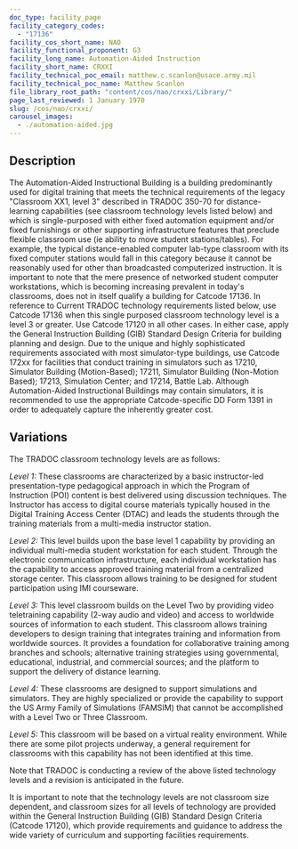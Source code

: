 ```yaml
---
doc_type: facility_page
facility_category_codes:
  - "17136"
facility_cos_short_name: NAO
facility_functional_proponent: G3
facility_long_name: Automation-Aided Instruction
facility_short_name: CRXXI
facility_technical_poc_email: matthew.c.scanlon@usace.army.mil
facility_technical_poc_name: Matthew Scanlon
file_library_root_path: "content/cos/nao/crxxi/Library/"
page_last_reviewed: 1 January 1970
slug: /cos/nao/crxxi/
carousel_images:
  - ./automation-aided.jpg
---
```


## Description

The Automation-Aided Instructional Building is a building predominantly used for digital training that meets the technical requirements of the legacy "Classroom XX1, level 3" described in TRADOC 350-70 for distance-learning capabilities (see classroom technology levels listed below) and which is single-purposed with either fixed automation equipment and/or fixed furnishings or other supporting infrastructure features that preclude flexible classroom use (ie ability to move student stations/tables). For example, the typical distance-enabled computer lab-type classroom with its fixed computer stations would fall in this category because it cannot be reasonably used for other than broadcasted computerized instruction. It is important to note that the mere presence of networked student computer workstations, which is becoming increasing prevalent in today's classrooms, does not in itself qualify a building for Catcode 17136. In reference to Current TRADOC technology requirements listed below, use Catcode 17136 when this single purposed classroom technology level is a level 3 or greater. Use Catcode 17120 in all other cases. In either case, apply the General Instruction Building (GIB) Standard Design Criteria for building planning and design. Due to the unique and highly sophisticated requirements associated with most simulator-type buildings, use Catcode 172xx for facilities that conduct training in simulators such as 17210, Simulator Building (Motion-Based); 17211, Simulator Building (Non-Motion Based); 17213, Simulation Center; and 17214, Battle Lab. Although Automation-Aided Instructional Buildings may contain simulators, it is recommended to use the appropriate Catcode-specific DD Form 1391 in order to adequately capture the inherently greater cost.

## Variations

The TRADOC classroom technology levels are as follows:

_Level 1:_ These classrooms are characterized by a basic instructor-led presentation-type pedagogical approach in which the Program of Instruction (POI) content is best delivered using discussion techniques. The Instructor has access to digital course materials typically housed in the Digital Training Access Center (DTAC) and leads the students through the training materials from a multi-media instructor station.

_Level 2:_ This level builds upon the base level 1 capability by providing an individual multi-media student workstation for each student. Through the electronic communication infrastructure, each individual workstation has the capability to access approved training material from a centralized storage center. This classroom allows training to be designed for student participation using IMI courseware.

_Level 3:_ This level classroom builds on the Level Two by providing video teletraining capability (2-way audio and video) and access to worldwide sources of information to each student. This classroom allows training developers to design training that integrates training and information from worldwide sources. It provides a foundation for collaborative training among branches and schools; alternative training strategies using governmental, educational, industrial, and commercial sources; and the platform to support the delivery of distance learning.

_Level 4:_ These classrooms are designed to support simulations and simulators. They are highly specialized or provide the capability to support the US Army Family of Simulations (FAMSIM) that cannot be accomplished with a Level Two or Three Classroom.

_Level 5:_ This classroom will be based on a virtual reality environment. While there are some pilot projects underway, a general requirement for classrooms with this capability has not been identified at this time.

Note that TRADOC is conducting a review of the above listed technology levels and a revision is anticipated in the future.

It is important to note that the technology levels are not classroom size dependent, and classroom sizes for all levels of technology are provided within the General Instruction Building (GIB) Standard Design Criteria (Catcode 17120), which provide requirements and guidance to address the wide variety of curriculum and supporting facilities requirements.

